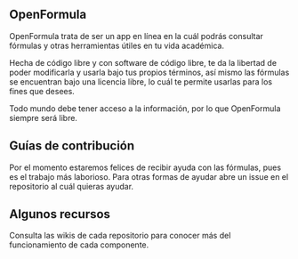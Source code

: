 ## OpenFormula
OpenFormula trata de ser un app en línea en la cuál podrás consultar fórmulas y otras herramientas útiles en tu vida académica.

Hecha de código libre y con software de código libre, te da la libertad de poder modificarla y usarla bajo tus propios términos, así mismo las fórmulas se encuentran bajo una licencia libre, lo cuál te permite usarlas para los fines que desees.

Todo mundo debe tener acceso a la información, por lo que OpenFormula siempre será libre.

## Guías de contribución
Por el momento estaremos felices de recibir ayuda con las fórmulas, pues es el trabajo más laborioso. Para otras formas de ayudar abre un issue en el repositorio al cuál quieras ayudar.

## Algunos recursos
Consulta las wikis de cada repositorio para conocer más del funcionamiento de cada componente.

